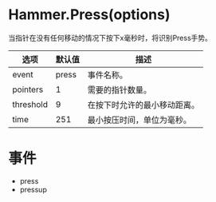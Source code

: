 # Hammer.Press(options)

当指针在没有任何移动的情况下按下x毫秒时，将识别Press手势。

| 选项      | 默认值 | 描述                         |
| --------- | ------ | ---------------------------- |
| event     | press  | 事件名称。                   |
| pointers  | 1      | 需要的指针数量。             |
| threshold | 9      | 在按下时允许的最小移动距离。 |
| time      | 251    | 最小按压时间，单位为毫秒。   |

# 事件

- press
- pressup
